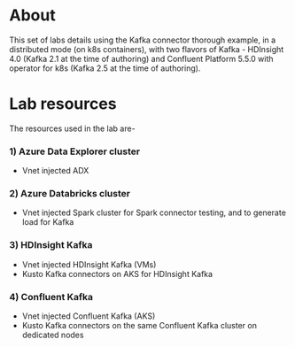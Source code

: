 # About

This set of labs details using the Kafka connector thorough example, in a distributed mode (on k8s containers), with two flavors of Kafka - HDInsight 4.0 (Kafka 2.1 at the time of authoring) and Confluent Platform 5.5.0 with operator for k8s (Kafka 2.5 at the time of authoring).

# Lab resources

The resources used in the lab are-
### 1) Azure Data Explorer cluster
- Vnet injected ADX

### 2) Azure Databricks cluster
- Vnet injected Spark cluster for Spark connector testing, and to generate load for Kafka

### 3) HDInsight Kafka
- Vnet injected HDInsight Kafka (VMs)
- Kusto Kafka connectors on AKS for HDInsight Kafka

### 4) Confluent Kafka
- Vnet injected Confluent Kafka (AKS)
- Kusto Kafka connectors on the same Confluent Kafka cluster on dedicated nodes
